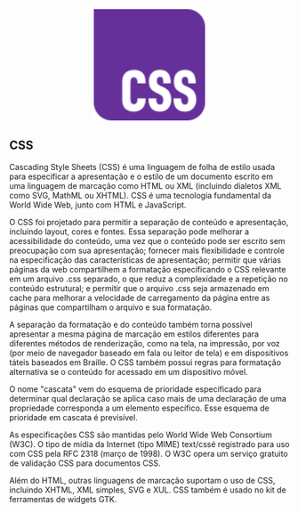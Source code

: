 <div align="center">
<img src="../_assets_/logo_CSS.png" alt="Texto Alternativo" width="200px">
</div>

## CSS

Cascading Style Sheets (CSS) é uma linguagem de folha de estilo usada para especificar a apresentação e o estilo de um documento escrito em uma linguagem de marcação como HTML ou XML (incluindo dialetos XML como SVG, MathML ou XHTML). CSS é uma tecnologia fundamental da World Wide Web, junto com HTML e JavaScript.

O CSS foi projetado para permitir a separação de conteúdo e apresentação, incluindo layout, cores e fontes. Essa separação pode melhorar a acessibilidade do conteúdo, uma vez que o conteúdo pode ser escrito sem preocupação com sua apresentação; fornecer mais flexibilidade e controle na especificação das características de apresentação; permitir que várias páginas da web compartilhem a formatação especificando o CSS relevante em um arquivo .css separado, o que reduz a complexidade e a repetição no conteúdo estrutural; e permitir que o arquivo .css seja armazenado em cache para melhorar a velocidade de carregamento da página entre as páginas que compartilham o arquivo e sua formatação.

A separação da formatação e do conteúdo também torna possível apresentar a mesma página de marcação em estilos diferentes para diferentes métodos de renderização, como na tela, na impressão, por voz (por meio de navegador baseado em fala ou leitor de tela) e em dispositivos táteis baseados em Braille. O CSS também possui regras para formatação alternativa se o conteúdo for acessado em um dispositivo móvel.

O nome "cascata" vem do esquema de prioridade especificado para determinar qual declaração se aplica caso mais de uma declaração de uma propriedade corresponda a um elemento específico. Esse esquema de prioridade em cascata é previsível.

As especificações CSS são mantidas pelo World Wide Web Consortium (W3C). O tipo de mídia da Internet (tipo MIME) text/cssé registrado para uso com CSS pela RFC 2318 (março de 1998). O W3C opera um serviço gratuito de validação CSS para documentos CSS.

Além do HTML, outras linguagens de marcação suportam o uso de CSS, incluindo XHTML, XML simples, SVG e XUL. CSS também é usado no kit de ferramentas de widgets GTK.